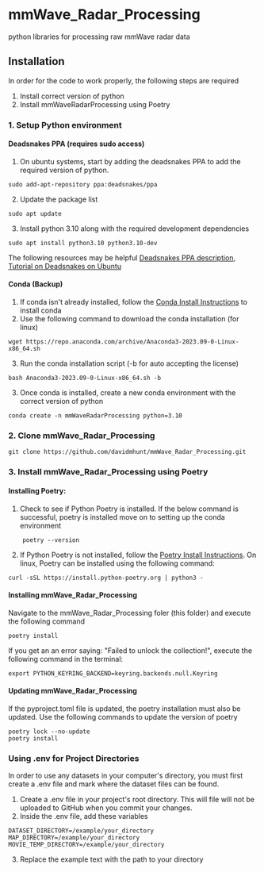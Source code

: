 # mmWave_Radar_Processing
python libraries for processing raw mmWave radar data

## Installation
In order for the code to work properly, the following steps are required
1. Install correct version of python
2. Install mmWaveRadarProcessing using Poetry

### 1. Setup Python environment

#### Deadsnakes PPA (requires sudo access)
1. On ubuntu systems, start by adding the deadsnakes PPA to add the required version of python.
```
sudo add-apt-repository ppa:deadsnakes/ppa
```

2. Update the package list
```
sudo apt update
```

3. Install python 3.10 along with the required development dependencies
```
sudo apt install python3.10 python3.10-dev
```

The following resources may be helpful [Deadsnakes PPA description](https://launchpad.net/~deadsnakes/+archive/ubuntu/ppa), [Tutorial on Deadsnakes on Ubuntu](https://preocts.github.io/python/20221230-deadsnakes/)

#### Conda (Backup)
1. If conda isn't already installed, follow the [Conda Install Instructions](https://conda.io/projects/conda/en/stable/user-guide/install/index.html) to install conda
2. Use the following command to download the conda installation (for linux)
```
wget https://repo.anaconda.com/archive/Anaconda3-2023.09-0-Linux-x86_64.sh
```
3. Run the conda installation script (-b for auto accepting the license)
```
bash Anaconda3-2023.09-0-Linux-x86_64.sh -b
```
3. Once conda is installed, create a new conda environment with the correct version of python
```
conda create -n mmWaveRadarProcessing python=3.10
```

### 2. Clone mmWave_Radar_Processing
```
git clone https://github.com/davidmhunt/mmWave_Radar_Processing.git
```

### 3. Install mmWave_Radar_Processing using Poetry

#### Installing Poetry:
 
1. Check to see if Python Poetry is installed. If the below command is successful, poetry is installed move on to setting up the conda environment

```
    poetry --version
```
2. If Python Poetry is not installed, follow the [Poetry Install Instructions](https://python-poetry.org/docs/#installing-with-the-official-installer). On linux, Poetry can be installed using the following command:
```
curl -sSL https://install.python-poetry.org | python3 -
```

#### Installing mmWave_Radar_Processing
Navigate to the mmWave_Radar_Processing foler (this folder) and execute the following command

```
poetry install
```

If you get an an error saying: "Failed to unlock the collection!", execute the following command in the terminal:
```
export PYTHON_KEYRING_BACKEND=keyring.backends.null.Keyring
```

#### Updating mmWave_Radar_Processing
If the pyproject.toml file is updated, the poetry installation must also be updated. Use the following commands to update the version of poetry
```
poetry lock --no-update
poetry install
```

### Using .env for Project Directories

In order to use any datasets in your computer's directory, you must first create a .env file and mark where the dataset files can be found.

1. Create a .env file in your project's root directory. This will file will not be uploaded to GitHub when you commit your changes.
2. Inside the .env file, add these variables
```
DATASET_DIRECTORY=/example/your_directory
MAP_DIRECTORY=/example/your_directory
MOVIE_TEMP_DIRECTORY=/example/your_directory
```
3. Replace the example text with the path to your directory